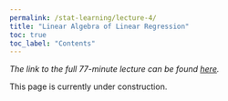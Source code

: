 ```yaml
---
permalink: /stat-learning/lecture-4/
title: "Linear Algebra of Linear Regression"
toc: true
toc_label: "Contents"
---
```


_The link to the full 77-minute lecture can be found [here](https://www.youtube.com/watch?v=DjIgj2vJ1nw)._

This page is currently under construction.
